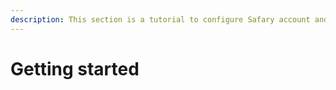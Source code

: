```yaml
---
description: This section is a tutorial to configure Safary account and start getting data.
---
```


# Getting started

